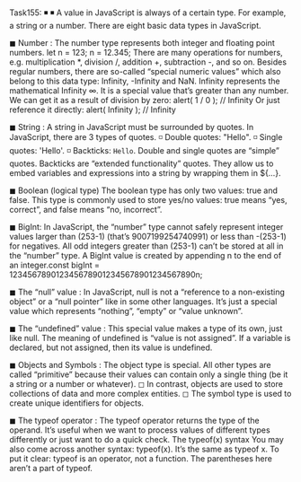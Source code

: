 Task155: 
◾ <Data Types In JavaScript> ◾ 
A value in JavaScript is always of a certain type. For example, a string or a number. There are eight basic data types in JavaScript.

◼ Number :
The number type represents both integer and floating point numbers.
let n = 123;
n = 12.345;
There are many operations for numbers, e.g. multiplication *, division /, addition +, subtraction -, and so on.
Besides regular numbers, there are so-called “special numeric values” which also belong to this data type: Infinity, -Infinity and NaN.
Infinity represents the mathematical Infinity ∞. It is a special value that’s greater than any number.
We can get it as a result of division by zero:
alert( 1 / 0 ); // Infinity
Or just reference it directly:
alert( Infinity ); // Infinity

◼ String :
A string in JavaScript must be surrounded by quotes.
In JavaScript, there are 3 types of quotes.
 ◽ Double quotes: "Hello".
 ◽ Single quotes: 'Hello'.
 ◽ Backticks: `Hello`.
Double and single quotes are “simple” quotes. Backticks are “extended functionality” quotes. They allow us to embed variables and expressions into a string by wrapping them in ${…}.

◼ Boolean (logical type)
The boolean type has only two values: true and false.
This type is commonly used to store yes/no values: true means “yes, correct”, and false means “no, incorrect”. 

◼ BigInt:
In JavaScript, the “number” type cannot safely represent integer values larger than (253-1) (that’s 9007199254740991)  or less than -(253-1) for negatives. All odd integers greater than (253-1) can’t be stored at all in the “number” type. A BigInt value is created by appending n to the end of an integer.const bigInt = 1234567890123456789012345678901234567890n;

◼ The “null” value :
In JavaScript, null is not a “reference to a non-existing object” or a “null pointer” like in some other languages. It’s just a special value which represents “nothing”, “empty” or “value unknown”.

◼ The “undefined” value :
This special value makes a type of its own, just like null. The meaning of undefined is “value is not assigned”.
If a variable is declared, but not assigned, then its value is undefined.

◼ Objects and Symbols :
The object type is special. All other types are called “primitive” because their values can contain only a single thing (be it a string or a number or whatever). 
◻ In contrast, objects are used to store collections of data and more complex entities.
◻ The symbol type is used to create unique identifiers for objects.

◼ The typeof operator :
The typeof operator returns the type of the operand. It’s useful when we want to process values of different types differently or just want to do a quick check.
The typeof(x) syntax
You may also come across another syntax: typeof(x). It’s the same as typeof x. To put it clear: typeof is an operator, not a function. The parentheses here aren’t a part of typeof. 



[Data Types in JavaScript]:
(https://lnkd.in/dn9XQ-Ys)
